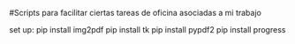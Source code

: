 #Scripts para facilitar ciertas tareas de oficina asociadas a mi trabajo

set up:
pip install img2pdf
pip install tk
pip install pypdf2
pip install progress